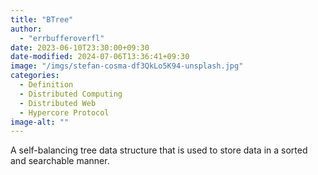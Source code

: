 ```yaml
---
title: "BTree"
author:
  - "errbufferoverfl"
date: 2023-06-10T23:30:00+09:30
date-modified: 2024-07-06T13:36:41+09:30
image: "/imgs/stefan-cosma-df3QkLo5K94-unsplash.jpg"
categories:
  - Definition
  - Distributed Computing
  - Distributed Web
  - Hypercore Protocol
image-alt: ""
---
```


A self-balancing tree data structure that is used to store data in a sorted and searchable manner.
